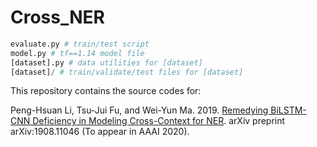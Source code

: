 # Cross_NER

```python
evaluate.py # train/test script
model.py # tf==1.14 model file
[dataset].py # data utilities for [dataset]
[dataset]/ # train/validate/test files for [dataset]
```

This repository contains the source codes for:

Peng-Hsuan Li, Tsu-Jui Fu, and Wei-Yun Ma. 2019. [Remedying BiLSTM-CNN Deficiency in Modeling Cross-Context for NER](https://arxiv.org/abs/1908.11046). arXiv preprint arXiv:1908.11046 (To appear in AAAI 2020).
